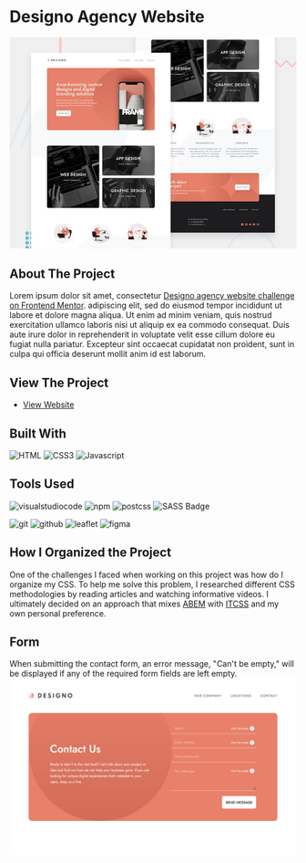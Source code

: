 # Designo Agency Website
![](./assets/preview.jpg)


## About The Project
Lorem ipsum dolor sit amet, consectetur [Designo agency website challenge on Frontend Mentor](https://www.frontendmentor.io/challenges/designo-multipage-website-G48K6rfUT). adipiscing elit, sed do eiusmod tempor incididunt ut labore et dolore magna aliqua. Ut enim ad minim veniam, quis nostrud exercitation ullamco laboris nisi ut aliquip ex ea commodo consequat. Duis aute irure dolor in reprehenderit in voluptate velit esse cillum dolore eu fugiat nulla pariatur. Excepteur sint occaecat cupidatat non proident, sunt in culpa qui officia deserunt mollit anim id est laborum.


## View The Project
- [View Website](https://zz83.github.io/designo-multi-page-website/)


## Built With
![HTML](https://img.shields.io/badge/HTML5-E34F26?style=for-the-badge&logo=html5&logoColor=white) ![CSS3](https://img.shields.io/badge/CSS3-1572B6?style=for-the-badge&logo=css3&logoColor=white) ![Javascript](https://img.shields.io/badge/Javascript-FFCC00?style=for-the-badge&logo=javascript&logoColor=black) 


## Tools Used
![visualstudiocode](https://img.shields.io/badge/visualstudiocode-007ACC?style=for-the-badge&logo=visualstudiocode&logoColor=white) ![npm](https://img.shields.io/badge/npm-CB3837?style=for-the-badge&logo=npm&logoColor=white) ![postcss](https://img.shields.io/badge/postcss-DD3A0A?style=for-the-badge&logo=postcss&logoColor=white) ![SASS Badge](https://img.shields.io/badge/Sass-CC6699?style=for-the-badge&logo=sass&logoColor=white)

![git](https://img.shields.io/badge/git-F05032?style=for-the-badge&logo=git&logoColor=white) ![github](https://img.shields.io/badge/github-181717?style=for-the-badge&logo=github&logoColor=white) ![leaflet](https://img.shields.io/badge/leaflet-199900?style=for-the-badge&logo=leaflet&logoColor=white) ![figma](https://img.shields.io/badge/figma-F24E1E?style=for-the-badge&logo=figma&logoColor=white) 


## How I Organized the Project
One of the challenges I faced when working on this project was how do I organize my CSS. To help me solve this problem, I researched different CSS methodologies by reading articles and watching informative videos. I ultimately decided on an approach that mixes [ABEM](https://imarc-boilerplate.netlify.app/pattern-library/docs/abem.html) with [ITCSS](https://www.xfive.co/blog/itcss-scalable-maintainable-css-architecture/) and my own personal preference.


## Form
When submitting the contact form, an error message, "Can't be empty," will be displayed if any of the required form fields are left empty.
![](./assets/empty-form.jpg)